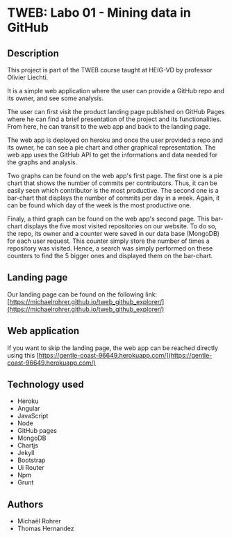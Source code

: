 # TWEB: Labo 01 - Mining data in GitHub


## Description

This project is part of the TWEB course taught at HEIG-VD by professor Olivier Liechti.

It is a simple web application where the user can provide a GitHub repo and its owner, and see some analysis.

The user can first visit the product landing page published on GitHub Pages where he can find a brief presentation of the project and its functionalities. From here, he can transit to the web app and back to the landing page.

The web app is deployed on heroku and once the user provided a repo and its owner, he can see a pie chart and other graphical representation. The web app uses the GitHub API to get the informations and data needed  for the graphs and analysis.

Two graphs can be found on the web app's first page. The first one is a pie chart that shows the number of commits per contributors. Thus, it can be easily seen which contributor is the most productive. The second one is a bar-chart that displays the number of commits per day in a week. Again, it can be found which day of the week is the most productive one.

Finaly, a third graph can be found on the web app's second page. This bar-chart displays the five most visited repositories on our website. To do so, the repo, its owner and a counter were saved in our data base (MongoDB) for each user request. This counter simply store the number of times a repository was visited. Hence, a search was simply performed on these counters to find the 5 bigger ones and displayed them on the bar-chart.

## Landing page

Our landing page can be found on the following link: [https://michaelrohrer.github.io/tweb_github_explorer/](https://michaelrohrer.github.io/tweb_github_explorer/)

## Web application

If you want to skip the landing page, the web app can be reached directly using this [https://gentle-coast-96649.herokuapp.com/](https://gentle-coast-96649.herokuapp.com/)

## Technology used

- Heroku
- Angular
- JavaScript
- Node
- GitHub pages
- MongoDB
- Chartjs
- Jekyll
- Bootstrap
- Ui Router
- Npm
- Grunt

## Authors

- Michaël Rohrer
- Thomas Hernandez





